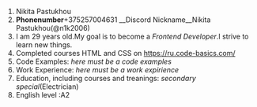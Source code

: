 1. Nikita Pastukhou
2. __Phonenumber__+375257004631 __Discord Nickname__Nikita Pastukhou(@n1k2006)
3. I am 29 years old.My goal is to become a _Frontend Developer_.I strive to learn new things.
4. Completed courses HTML and CSS on https://ru.code-basics.com/
5. Code Examples: _here must be a code examples_
6. Work Experience: _here must be a work expirience_
7. Education, including courses and treanings: _secondary special_(Electrician)
8. English level :A2
